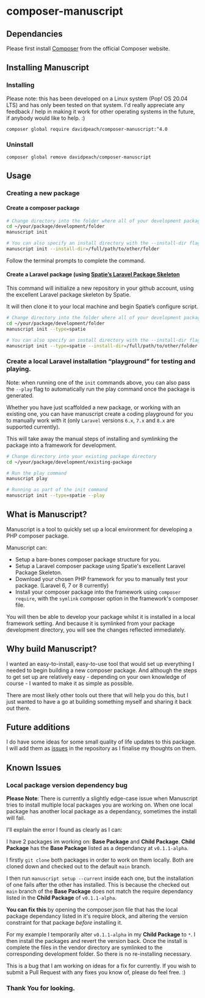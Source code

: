 # composer-manuscript

## Dependancies

Please first install [Composer](https://getcomposer.org/download/) from the official Composer website.

## Installing Manuscript

### Installing

Please note: this has been developed on a Linux system (Pop! OS 20.04 LTS) and has only been tested on that system. I'd really appreciate any feedback / help in making it work for other operating systems in the future, if anybody would like to help. :)

`composer global require davidpeach/composer-manuscript:^4.0`

### Uninstall

`composer global remove davidpeach/composer-manuscript`

## Usage

### Creating a new package

#### Create a composer package

```bash
# Change directory into the folder where all of your development packages will live
cd ~/your/package/development/folder
manuscript init

# You can also specify an install directory with the --install-dir flag
manuscript init --install-dir=/full/path/to/other/folder
```

Follow the terminal prompts to complete the command.

#### Create a Laravel package (using [Spatie’s Laravel Package Skeleton](https://github.com/spatie/package-skeleton-laravel)

This command will initialize a new repository in your github account, using the excellent Laravel package skeleton by Spatie.

It will then clone it to your local machine and begin Spatie’s configure script.

```bash
# Change directory into the folder where all of your development packages will live
cd ~/your/package/development/folder
manuscript init --type=spatie

# You can also specify an install directory with the --install-dir flag
manuscript init --type=spatie --install-dir=/full/path/to/other/folder
```

### Create a local Laravel installation “playground” for testing and playing.
Note: when running one of the `init` commands above, you can also pass the `--play` flag to automatically run the 
play command once the package is generated.

Whether you have just scaffolded a new package, or working with an existing one, you can have manuscript create a 
coding playground for you to manually work with it (only `Laravel` versions `6.x`, `7.x` and `8.x` are supported 
currently).

This will take away the manual steps of installing and symlinking the package into a framework for development.

```bash
# Change directory into your existing package directory
cd ~/your/package/development/existing-package

# Run the play command
manuscript play

# Running as part of the init command
manuscript init --type=spatie --play
```

## What is Manuscript?

Manuscript is a tool to quickly set up a local environment for developing a PHP composer package.

Manuscript can:
 - Setup a bare-bones composer package structure for you.
 - Setup a Laravel composer package using Spatie's excellent Laravel Package Skeleton.
 - Download your chosen PHP framework for you to manually test your package. (Laravel 6, 7 or 8 currently)
 - Install your composer package into the framework using `composer require`, with the `symlink` composer option in the 
   framework's composer file.

You will then be able to develop your package whilst it is installed in a local framework setting.
And because it is symlinked from your package development directory, you will see the changes reflected immediately.

## Why build Manuscript?

I wanted an easy-to-install, easy-to-use tool that would set up everything I needed to begin building a new composer package. And although the steps to get set up are relatively easy - depending on your own knowledge of course - I wanted to make it as simple as possible.

There are most likely other tools out there that will help you do this, but I just wanted to have a go at building something myself and sharing it back out there.

## Future additions
I do have some ideas for some small quality of life updates to this package. I will add them as [issues](https://github.com/davidpeach/composer-manuscript/issues) in the 
repository as I finalise my thoughts on them.

## Known Issues

### Local package version dependency bug

**Please Note**: There is currently a slightly edge-case issue when Manuscript tries to install multiple local packages you are working on. When one local package has another local package as a dependancy, sometimes the install will fail.

I'll explain the error I found as clearly as I can:

I have 2 packages im working on: **Base Package** and **Child Package**. **Child Package** has the **Base Package** listed as a dependancy at `v0.1.1-alpha`.

I firstly `git clone` both packages in order to work on them locally. Both are cloned down and checked out to the default `main` branch.

I then run `manuscript setup --current` inside each one, but the installation of one fails after the other has installed. This is because the checked out `main` branch of the **Base Package** does not match the require dependancy listed in the **Child Package** of `v0.1.1-alpha`.

**You can fix this** by opening the composer.json file that has the local package dependancy listed in it's require block, and altering the version constraint for that package _before_ installing it. 

For my example I temporarily alter `v0.1.1-alpha` in my **Child Package** to `*`. I then install the packages and revert the version back. Once the install is complete the files in the vendor directory are symlinked to the corresponding development folder. So there is no re-installing necessary.

This is a bug that I am working on ideas for a fix for currently. If you wish to submit a Pull Request with any fixes you know of, please do feel free. :)

### Thank You for looking.
